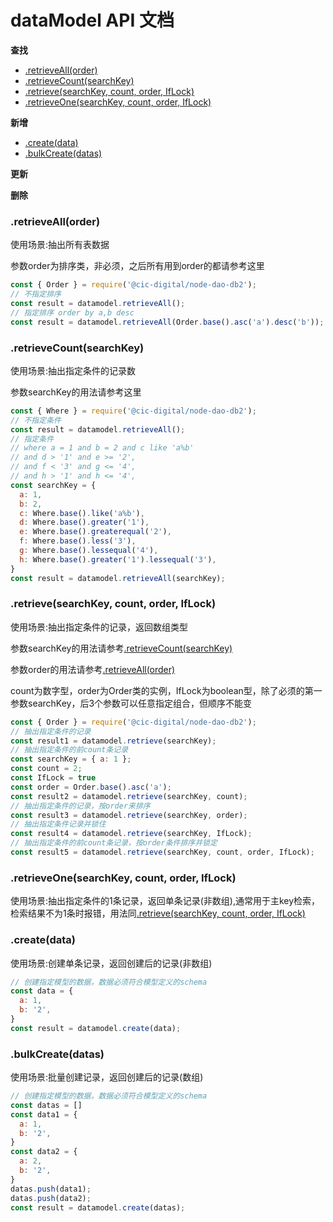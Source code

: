 # dataModel API 文档

**查找**
*  [.retrieveAll(order)](#retrieveAll)
*  [.retrieveCount(searchKey)](#retrieveCount)
*  [.retrieve(searchKey, count, order, IfLock)](#retrieve)
*  [.retrieveOne(searchKey, count, order, IfLock)](#retrieveOne)

**新增**
*  [.create(data)](#create)
*  [.bulkCreate(datas)](#bulkCreate)

**更新**

**删除**

### <a name="retrieveAll"></a> .retrieveAll(order)
使用场景:抽出所有表数据

参数order为排序类，非必须，之后所有用到order的都请参考这里

```javascript
const { Order } = require('@cic-digital/node-dao-db2');
// 不指定排序
const result = datamodel.retrieveAll();
// 指定排序 order by a,b desc 
const result = datamodel.retrieveAll(Order.base().asc('a').desc('b'));
```
### <a name="retrieveCount"></a> .retrieveCount(searchKey)
使用场景:抽出指定条件的记录数

参数searchKey的用法请参考这里

```javascript
const { Where } = require('@cic-digital/node-dao-db2');
// 不指定条件
const result = datamodel.retrieveAll();
// 指定条件
// where a = 1 and b = 2 and c like 'a%b'
// and d > '1' and e >= '2',
// and f < '3' and g <= '4',
// and h > '1' and h <= '4',
const searchKey = {
  a: 1,
  b: 2,
  c: Where.base().like('a%b'),
  d: Where.base().greater('1'),
  e: Where.base().greaterequal('2'),
  f: Where.base().less('3'),
  g: Where.base().lessequal('4'),
  h: Where.base().greater('1').lessequal('3'),
}
const result = datamodel.retrieveAll(searchKey);
```
### <a name="retrieve"></a> .retrieve(searchKey, count, order, IfLock)
使用场景:抽出指定条件的记录，返回数组类型

参数searchKey的用法请参考[.retrieveCount(searchKey)](#retrieveCount)

参数order的用法请参考[.retrieveAll(order)](#retrieveAll)

count为数字型，order为Order类的实例，IfLock为boolean型，除了必须的第一参数searchKey，后3个参数可以任意指定组合，但顺序不能变

```javascript
const { Order } = require('@cic-digital/node-dao-db2');
// 抽出指定条件的记录
const result1 = datamodel.retrieve(searchKey);
// 抽出指定条件的前count条记录
const searchKey = { a: 1 };
const count = 2;
const IfLock = true
const order = Order.base().asc('a');
const result2 = datamodel.retrieve(searchKey, count);
// 抽出指定条件的记录，按order来排序
const result3 = datamodel.retrieve(searchKey, order);
// 抽出指定条件记录并锁住
const result4 = datamodel.retrieve(searchKey, IfLock);
// 抽出指定条件的前count条记录，按order条件排序并锁定
const result5 = datamodel.retrieve(searchKey, count, order, IfLock);
```

### <a name="retrieveOne"></a> .retrieveOne(searchKey, count, order, IfLock)
使用场景:抽出指定条件的1条记录，返回单条记录(非数组),通常用于主key检索，检索结果不为1条时报错，用法同[.retrieve(searchKey, count, order, IfLock)](#retrieve)

### <a name="create"></a> .create(data)
使用场景:创建单条记录，返回创建后的记录(非数组)

```javascript
// 创建指定模型的数据，数据必须符合模型定义的schema
const data = {
  a: 1,
  b: '2',
}
const result = datamodel.create(data);
```

### <a name="bulkCreate"></a> .bulkCreate(datas)
使用场景:批量创建记录，返回创建后的记录(数组)

```javascript
// 创建指定模型的数据，数据必须符合模型定义的schema
const datas = []
const data1 = {
  a: 1,
  b: '2',
}
const data2 = {
  a: 2,
  b: '2',
}
datas.push(data1);
datas.push(data2);
const result = datamodel.create(datas);
```
